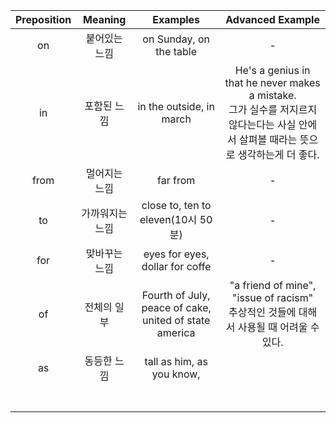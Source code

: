 |Preposition| Meaning | Examples | Advanced Example |
|:--:|:--:| :--: | :--: |
|on|붙어있는 느낌| on Sunday, on the table | - |
|in|포함된 느낌 | in the outside, in march | He's a genius in that he never makes a mistake.<br/> 그가 실수를 저지르지 않다는다는 사실 안에서 살펴볼 때라는 뜻으로 생각하는게 더 좋다. |
|from |멀어지는 느낌 | far from| - |
|to | 가까워지는 느낌 |close to, ten to eleven(10시 50분) | - |
|for | 맞바꾸는 느낌 | eyes for eyes, dollar for coffe| - |
| of | 전체의 일부 | Fourth of July, peace of cake, united of state america | "a friend of mine", "issue of racism" <br/> 추상적인 것들에 대해서 사용될 때 어려울 수 있다. | 
| as | 동등한 느낌 | tall as him, as you know,  ||
| | | ||
| | | ||
| | | ||
| | | ||    
| | | ||
| | | ||
| | | ||